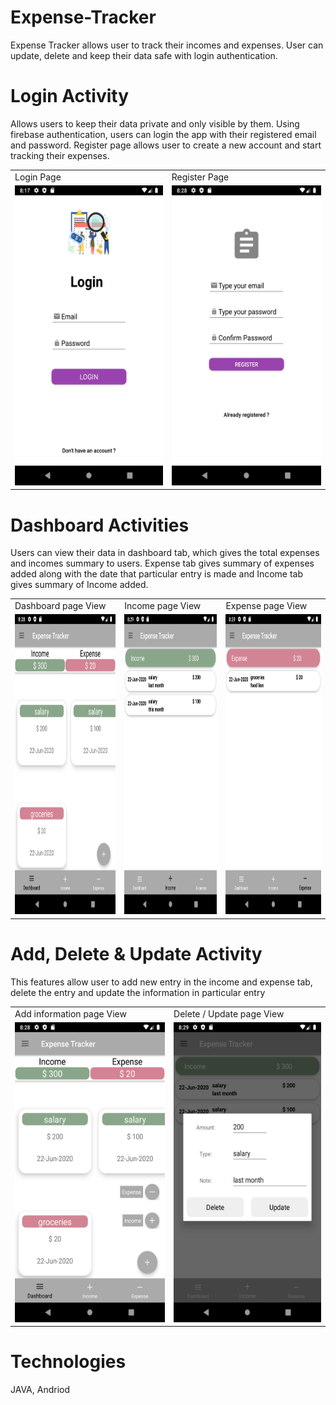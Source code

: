 # Expense-Tracker

Expense Tracker allows user to track their incomes and expenses. User can update, delete and keep their data safe with login authentication.  

# Login Activity

Allows users to keep their data private and only visible by them. Using firebase authentication, users can login the app with their registered email and password. Register page allows user to create a new account and start tracking their expenses.

<table>
  <tr>
    <td>Login Page</td>
     <td>Register Page</td>
  </tr>
  <tr>
    <td><img src="screenshots/Login.png" width=270 height=480></td>
    <td><img src="screenshots/Register.png" width=270 height=480></td>
  </tr>
 </table>

# Dashboard Activities

Users can view their data in dashboard tab, which gives the total expenses and incomes summary to users. Expense tab gives summary of expenses added along with the date that particular entry is made and Income tab gives summary of Income added.

<table>
  <tr>
    <td>Dashboard page View</td>
     <td>Income page View</td>
     <td>Expense page View</td>
  </tr>
  <tr>
    <td><img src="screenshots/Dashboard.png" width=270 height=480></td>
    <td><img src="screenshots/Income.png" width=270 height=480></td>
    <td><img src="screenshots/Expense.png" width=270 height=480></td>
  </tr>
 </table>
 
 
 # Add, Delete & Update Activity
 
 This features allow user to add new entry in the income and expense tab, delete the entry and update the information in particular entry
 <table>
  <tr>
    <td>Add information page View</td>
     <td>Delete / Update page View</td>
  </tr>
  <tr>
    <td><img src="screenshots/add.png" width=270 height=480></td>
    <td><img src="screenshots/Update.png" width=270 height=480></td>
  </tr>
 </table>

# Technologies
JAVA, Andriod
